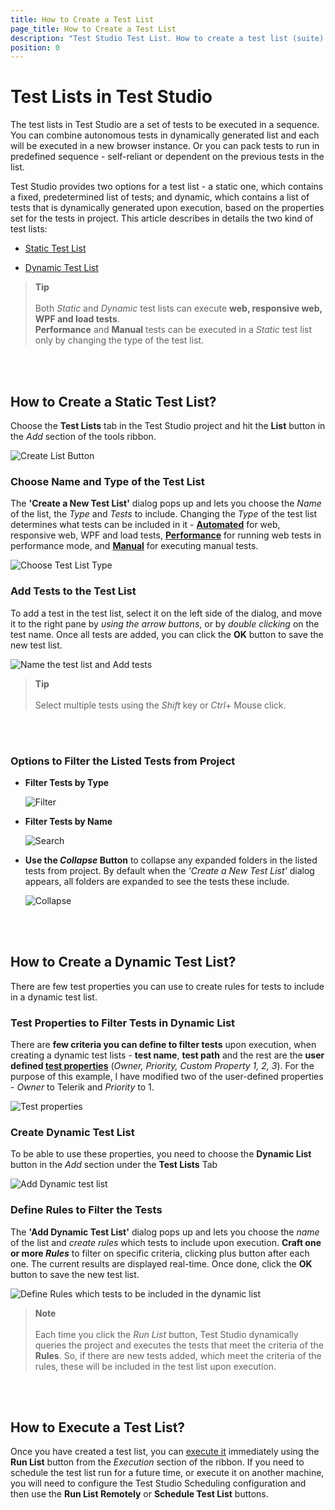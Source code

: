 ```yaml
---
title: How to Create a Test List 
page_title: How to Create a Test List
description: "Test Studio Test List. How to create a test list (suite) in Test Studio. Static test list dynamic test list"
position: 0
---
```

# Test Lists in Test Studio

The test lists in Test Studio are a set of tests to be executed in a sequence. You can combine autonomous tests in dynamically generated list and each will be executed in a new browser instance. Or you can pack tests to run in predefined sequence - self-reliant or dependent on the previous tests in the list.

Test Studio provides two options for a test list - a static one, which contains a fixed, predetermined list of tests; and dynamic, which contains a list of tests that is dynamically generated upon execution, based on the properties set for the tests in project. This article describes in details the two kind of test lists:

- <a href="#how-to-create-a-static-test-list">Static Test List</a>
* <a href="#how-to-create-a-dynamic-test-list">Dynamic Test List</a> 

> __Tip__
><br>
><br>
> Both _Static_ and _Dynamic_ test lists can execute __web, responsive web, WPF and load tests__.
><br>
> __Performance__ and __Manual__ tests can be executed in a _Static_ test list only by changing the type of the test list.

<br>
<br>

## How to Create a Static Test List?

Choose the **Test Lists** tab in the Test Studio project and hit the **List** button in the *Add* section of the tools ribbon.

![Create List Button][1]

### Choose Name and Type of the Test List

The __'Create a New Test List'__ dialog pops up and lets you choose the _Name_ of the list, the _Type_ and _Tests_ to include. Changing the _Type_ of the test list determines what tests can be included in it - <a href="/automated-tests/test-lists/test-lists-standalone#automated-type-of-test-list" target="blank">__Automated__</a> for web, responsive web, WPF and load tests, <a href="/automated-tests/test-lists/test-lists-standalone#performance-type-of-test-list" target="blank">__Performance__</a> for running web tests in performance mode, and <a href="/automated-tests/test-lists/test-lists-standalone#manual-type-of-test-list" target="blank">__Manual__</a> for executing manual tests.

![Choose Test List Type][2a]

### Add Tests to the Test List

To add a test in the test list, select it on the left side of the dialog, and move it to the right pane by _using the arrow buttons_, or by _double clicking_ on the test name. Once all tests are added, you can click the **OK** button to save the new test list.

![Name the test list and Add tests][2]

> __Tip__
><br>
><br>
> Select multiple tests using the _Shift_ key or _Ctrl_+ Mouse click.

<br>
<br>

### Options to Filter the Listed Tests from Project

- __Filter Tests by Type__

    ![Filter][9]

- __Filter Tests by Name__

    ![Search][10]

- __Use the *Collapse* Button__ to collapse any expanded folders in the listed tests from project. By default when the *'Create a New Test List'* dialog appears, all folders are expanded to see the tests these include.

    ![Collapse][11]

<br>
<br>

## How to Create a Dynamic Test List?

There are few test properties you can use to create rules for tests to include in a dynamic test list.

### Test Properties to Filter Tests in Dynamic List

There are __few criteria you can define to filter tests__ upon execution, when creating a dynamic test lists - __test name__, __test path__ and the rest are the __user defined <a href="/features/test-maintenance/test-properties-standalone" target="blank">test properties__</a> (_Owner, Priority, Custom Property 1, 2, 3_). For the purpose of this example, I have modified two of the user-defined properties - _Owner_ to Telerik and _Priority_ to 1.

![Test properties][6]

### Create Dynamic Test List

To be able to use these properties, you need to choose the **Dynamic List** button in the *Add* section under the **Test Lists** Tab

![Add Dynamic test list][7]

### Define Rules to Filter the Tests

The __'Add Dynamic Test List'__ dialog pops up and lets you choose the _name_ of the list and _create rules_ which tests to include upon execution. __Craft one or more _Rules___ to filter on specific criteria, clicking plus button after each one. The current results are displayed real-time. Once done, click the **OK** button to save the new test list.

![Define Rules which tests to be included in the dynamic list][8]

> __Note__
><br>
><br>
> Each time you click the _Run List_ button, Test Studio dynamically queries the project and executes the tests that meet the criteria of the __Rules__. So, if there are new tests added, which meet the criteria of the rules, these will be included in the test list upon execution.

<br>
<br>

## How to Execute a Test List?

Once you have created a test list, you can <a href="/automated-tests/test-lists/test-list-execution" target="_blank">execute it</a> immediately using the __Run List__ button from the _Execution_ section of the ribbon. If you need to schedule the test list run for a future time, or execute it on another machine, you will need to configure the Test Studio Scheduling configuration and then use the __Run List Remotely__ or __Schedule Test List__ buttons.


[1]: /img/features/test-lists/create-test-list/fig1.png
[2]: /img/features/test-lists/create-test-list/fig2.png
[2a]: /img/features/test-lists/create-test-list/fig2a.png
[3]: /img/features/test-lists/create-test-list/fig3.png
[4]: /img/features/test-lists/create-test-list/fig4.png
[5]: /img/features/test-lists/create-test-list/fig5.png
[6]: /img/features/test-lists/create-test-list/fig6.png
[7]: /img/features/test-lists/create-test-list/fig7.png
[8]: /img/features/test-lists/create-test-list/fig8.png
[9]: /img/features/test-lists/create-test-list/fig2_FilterTestsByType.png
[10]: /img/features/test-lists/create-test-list/fig2_searchField.png
[11]: /img/features/test-lists/create-test-list/fig2_collapse.png
